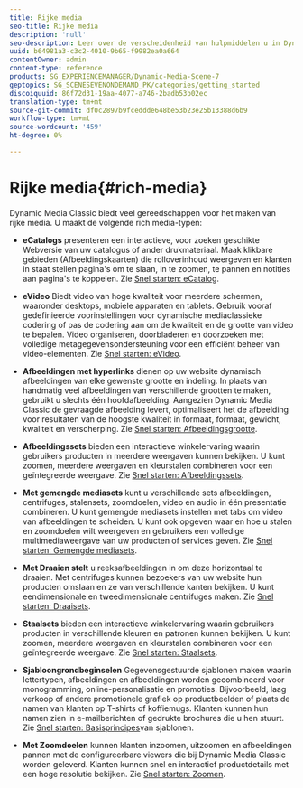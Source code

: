 ```yaml
---
title: Rijke media
seo-title: Rijke media
description: 'null'
seo-description: Leer over de verscheidenheid van hulpmiddelen u in Dynamische Media Klassiek kunt gebruiken om rijke media tot stand te brengen.
uuid: b64981a3-c3c2-4010-9b65-f9982ea0a664
contentOwner: admin
content-type: reference
products: SG_EXPERIENCEMANAGER/Dynamic-Media-Scene-7
geptopics: SG_SCENESEVENONDEMAND_PK/categories/getting_started
discoiquuid: 86f72d31-19aa-4077-a746-2badb53b02ec
translation-type: tm+mt
source-git-commit: df0c2897b9fceddde648be53b23e25b13388d6b9
workflow-type: tm+mt
source-wordcount: '459'
ht-degree: 0%

---
```



# Rijke media{#rich-media}

Dynamic Media Classic biedt veel gereedschappen voor het maken van rijke media. U maakt de volgende rich media-typen:

* **eCatalogs** presenteren een interactieve, voor zoeken geschikte Webversie van uw catalogus of ander drukmateriaal. Maak klikbare gebieden (Afbeeldingskaarten) die rolloverinhoud weergeven en klanten in staat stellen pagina&#39;s om te slaan, in te zoomen, te pannen en notities aan pagina&#39;s te koppelen. Zie [Snel starten: eCatalog](/help/quick-start-ecatalog.md).

* **eVideo** Biedt video van hoge kwaliteit voor meerdere schermen, waaronder desktops, mobiele apparaten en tablets. Gebruik vooraf gedefinieerde voorinstellingen voor dynamische mediaclassieke codering of pas de codering aan om de kwaliteit en de grootte van video te bepalen. Video organiseren, doorbladeren en doorzoeken met volledige metagegevensondersteuning voor een efficiënt beheer van video-elementen. Zie [Snel starten: eVideo](/help/quick-start-video.md).

* **Afbeeldingen met hyperlinks** dienen op uw website dynamisch afbeeldingen van elke gewenste grootte en indeling. In plaats van handmatig veel afbeeldingen van verschillende grootten te maken, gebruikt u slechts één hoofdafbeelding. Aangezien Dynamic Media Classic de gevraagde afbeelding levert, optimaliseert het de afbeelding voor resultaten van de hoogste kwaliteit in formaat, formaat, gewicht, kwaliteit en verscherping. Zie [Snel starten: Afbeeldingsgrootte](/help/quick-start-image-sizing.md).

* **Afbeeldingssets** bieden een interactieve winkelervaring waarin gebruikers producten in meerdere weergaven kunnen bekijken. U kunt zoomen, meerdere weergaven en kleurstalen combineren voor een geïntegreerde weergave. Zie [Snel starten: Afbeeldingssets](/help/quick-start-image-sets.md).

* **Met gemengde mediasets** kunt u verschillende sets afbeeldingen, centrifuges, stalensets, zoomdoelen, video en audio in één presentatie combineren. U kunt gemengde mediasets instellen met tabs om video van afbeeldingen te scheiden. U kunt ook opgeven waar en hoe u stalen en zoomdoelen wilt weergeven en gebruikers een volledige multimediaweergave van uw producten of services geven. Zie [Snel starten: Gemengde mediasets](/help/quick-start-mixed-media-sets.md).

* **Met Draaien stelt** u reeksafbeeldingen in om deze horizontaal te draaien. Met centrifuges kunnen bezoekers van uw website hun producten omslaan en ze van verschillende kanten bekijken. U kunt eendimensionale en tweedimensionale centrifuges maken. Zie [Snel starten: Draaisets](/help/quick-start-spin-sets.md).

* **Staalsets** bieden een interactieve winkelervaring waarin gebruikers producten in verschillende kleuren en patronen kunnen bekijken. U kunt zoomen, meerdere weergaven en kleurstalen combineren voor een geïntegreerde weergave. Zie [Snel starten: Staalsets](/help/quick-start-swatch-sets.md).

* **Sjabloongrondbeginselen** Gegevensgestuurde sjablonen maken waarin lettertypen, afbeeldingen en afbeeldingen worden gecombineerd voor monogramming, online-personalisatie en promoties. Bijvoorbeeld, laag verkoop of andere promotionele grafiek op productbeelden of plaats de namen van klanten op T-shirts of koffiemugs. Klanten kunnen hun namen zien in e-mailberichten of gedrukte brochures die u hen stuurt. Zie [Snel starten: Basisprincipes](/help/quick-start-template-basics.md)van sjablonen.

* **Met Zoomdoelen** kunnen klanten inzoomen, uitzoomen en afbeeldingen pannen met de configureerbare viewers die bij Dynamic Media Classic worden geleverd. Klanten kunnen snel en interactief productdetails met een hoge resolutie bekijken. Zie [Snel starten: Zoomen](/help/quick-start-zoom.md).
